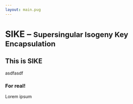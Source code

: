 ```yaml
---
layout: main.pug
---
```


# SIKE – <small>Supersingular Isogeny Key Encapsulation</small>

## This is SIKE

asdfasdf

### For real!

Lorem ipsum
